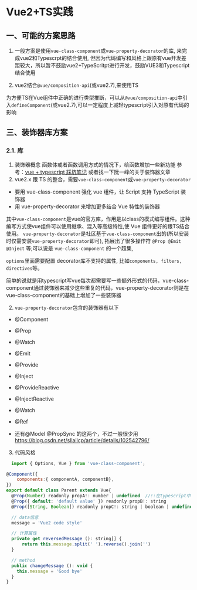 # Vue2+TS实践

## 一、可能的方案思路
1.  一般方案是使用`vue-class-component`或`vue-property-decorator`的库, 来完成vue2和Typescrpt的结合使用, 但因为代码编写和风格上跟原有vue开发差距较大，所以暂不鼓励vue2+TypeScritpt进行开发，鼓励VUE3和Typescript结合使用

2. vue2结合`@vue/composition-api`(或vue2.7),来使用TS

为方便TS在Vue组件中正确的进行类型推断，可以从`@vue/composition-api`中引入`defineComponent`(或vue2.7),可以一定程度上减轻typescript引入对原有代码的影响

## 三、装饰器库方案
### 2.1. 库
1. 装饰器概念
函数体或者函数调用方式的情况下，给函数增加一些新功能
参考：[vue + typescript 踩坑笔记](https://blog.csdn.net/weixin_33984032/article/details/91446233) 或者找一下阮一峰的关于装饰器文章
2. vue2.x 跟 TS 的整合，需要`vue-class-component`或`vue-property-decorator`
* 要用 vue-class-component 强化 vue 组件，让 Script 支持 TypeScript 装饰器
* 用 vue-property-decorator 来增加更多结合 Vue 特性的装饰器

其中`vue-class-component`是vue的官方库，作用是以class的模式编写组件。这种编写方式使vue组件可以使用继承、混入等高级特性,使 Vue 组件更好的跟TS结合使用。
`vue-property-decorator`是社区基于`vue-class-component`出的(所以安装时仅需安装`vue-property-decorator`即可), 拓展出了很多操作符 `@Prop @Emit @Inject` 等;可以说是 `vue-class-component` 的一个超集,
 
`options`里面需要配置 decorator库不支持的属性, 比如`components, filters, directives`等。
 
 

简单的说就是用typescript写vue每次都需要写一些额外形式的代码，vue-class-component通过装饰器来减少这些重复的代码，vue-property-decorator则是在vue-class-component的基础上增加了一些装饰器

2. `vue-property-decorator`包含的装饰器有以下

* @Component

* @Prop

* @Watch

* @Emit

* @Provide

* @Inject

* @ProvideReactive
* @InjectReactive
* @Watch
* @Ref

* 还有@Model @PropSync 的这两个，不过一般很少用
https://blog.csdn.net/sllailcp/article/details/102542796/
3. 代码风格
```javascript
  import { Options, Vue } from 'vue-class-component';

@Component({
    components:{ componentA, componentB},
})
export default class Parent extends Vue{
  @Prop(Number) readonly propA!: number | undefined  //!:在typescript中这种写法的意思就是!前面的这个变量一定不是undefined或者null，!叫非空断言操作符。
  @Prop({ default: 'default value' }) readonly propB!: string
  @Prop([String, Boolean]) readonly propC!: string | boolean | undefined

  // data信息
  message = 'Vue2 code style'

  // 计算属性
  private get reversedMessage (): string[] {
      return this.message.split(' ').reverse().join('')
  }

  // method
  public changeMessage (): void {
    this.message = 'Good bye'
  }
}

```
